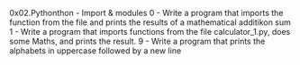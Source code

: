 0x02.Pythonthon - Import & modules
0 - Write a program that imports the function from the file and prints the results of a mathematical additikon sum
1 - Write a program that imports functions from the file calculator_1.py, does some Maths, and prints the result.
9 - Write a program that prints the alphabets in uppercase followed by a new line
